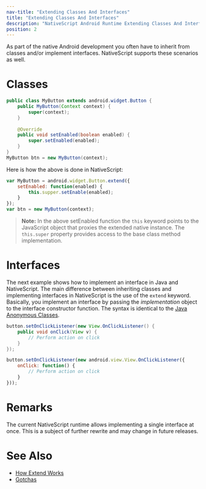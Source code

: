 ```yaml
---
nav-title: "Extending Classes And Interfaces"
title: "Extending Classes And Interfaces"
description: "NativeScript Android Runtime Extending Classes And Interfaces"
position: 2
---
```


As part of the native Android development you often have to inherit from classes and/or implement interfaces. NativeScript supports these scenarios as well.

# Classes

```java
public class MyButton extends android.widget.Button {
	public MyButton(Context context) {
		super(context);
	}
	
	@Override
	public void setEnabled(boolean enabled) {
		super.setEnabled(enabled);
	}
}
MyButton btn = new MyButton(context);
```

Here is how the above is done in NativeScript:

```javascript
var MyButton = android.widget.Button.extend({
	setEnabled: function(enabled) {
		this.supper.setEnable(enabled);
	}
});
var btn = new MyButton(context);
```

> **Note:** In the above setEnabled function the `this` keyword points to the JavaScript object that proxies the extended native instance. The `this.super` property provides access to the base class method implementation.

# Interfaces
The next example shows how to implement an interface in Java and NativeScript. The main difference between inheriting classes and implementing interfaces in NativeScript is the use of the `extend` keyword. Basically, you implement an interface by passing the *implementation* object to the interface constructor function. The syntax is identical to the [Java Anonymous Classes](http://docs.oracle.com/javase/tutorial/java/javaOO/anonymousclasses.html).

```java
button.setOnClickListener(new View.OnClickListener() {
	public void onClick(View v) {
		// Perform action on click
	}
});
```

```javascript
button.setOnClickListener(new android.view.View.OnClickListener({
	onClick: function() {
		// Perform action on click
	}
}));
```

# Remarks
The current NativeScript runtime allows implementing a single interface at once. This is a subject of further rewrite and may change in future releases.

# See Also
* [How Extend Works](./how-extend-works.md)
* [Gotchas](./gotchas.md)
